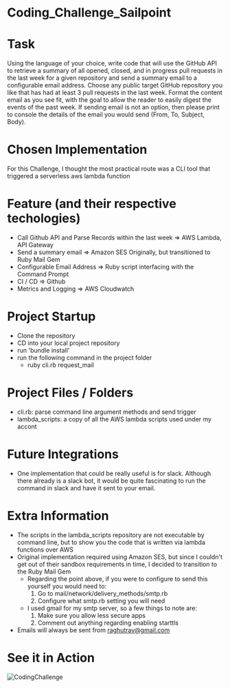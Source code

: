 # Coding_Challenge_Sailpoint

# Task
Using the language of your choice, write code that will use the GitHub API to retrieve a summary of all opened, closed, and in progress pull requests in the last week for a given repository and send a summary email to a configurable email address. Choose any public target GitHub repository you like that has had at least 3 pull requests in the last week. Format the content email as you see fit, with the goal to allow the reader to easily digest the events of the past week. If sending email is not an option, then please print to console the details of the email you would send (From, To, Subject, Body).

# Chosen Implementation
For this Challenge, I thought the most practical route was a CLI tool that triggered a serverless aws lambda function 

# Feature (and their respective techologies)
- Call Github API and Parse Records within the last week => AWS Lambda, API Gateway
- Send a summary email => Amazon SES Originally, but transitioned to Ruby Mail Gem
- Configurable Email Address => Ruby script interfacing with the Command Prompt
- CI / CD => Github
- Metrics and Logging => AWS Cloudwatch

# Project Startup
- Clone the repository
- CD into your local project repository
- run 'bundle install'
- run the following command in the project folder 
    - ruby cli.rb request_mail <email>

# Project Files / Folders
- cli.rb: parse command line argument methods and send trigger
- lambda_scripts: a copy of all the AWS lambda scripts used under my accont

# Future Integrations
- One implementation that could be really useful is for slack. Although there already is a slack bot, it would be quite fascinating to run the command in slack and have it sent to your email. 

# Extra Information
- The scripts in the lambda_scripts repository are not executable by command line, but to show you the code that is written via lambda functions over AWS
- Original implementation required using Amazon SES, but since I couldn't get out of their sandbox requirements in time, I decided to transition to the Ruby Mail Gem
    - Regarding the point above, if you were to configure to send this yourself you would need to:
        1. Go to mail/network/delivery_methods/smtp.rb 
        2. Configure what smtp.rb setting you will need
    - I used gmail for my smtp server, so a few things to note are:
        1. Make sure you allow less secure apps
        2. Comment out anything regarding enabling starttls
- Emails will always be sent from raghutrav@gmail.com
    
    
# See it in Action 
    
![CodingChallenge](https://user-images.githubusercontent.com/26878417/135803992-1adc9ea7-254d-48e4-bdcd-2910ecc9f028.gif)

